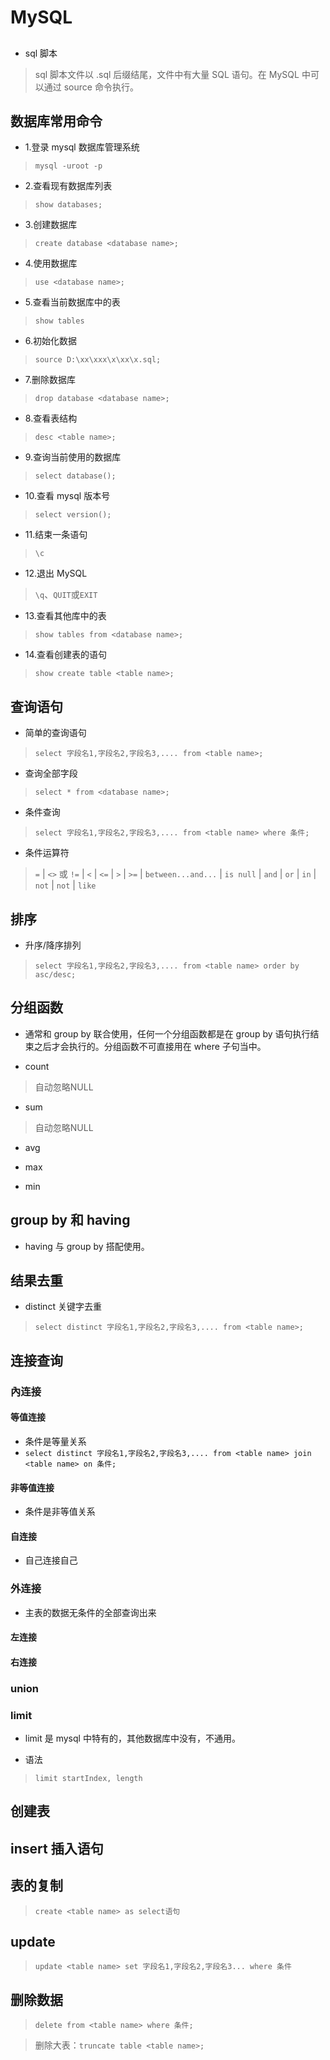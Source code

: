 # MySQL

## 

* sql 脚本

> sql 脚本文件以 .sql 后缀结尾，文件中有大量 SQL 语句。在 MySQL 中可以通过 source 命令执行。

## 数据库常用命令

* 1.登录 mysql 数据库管理系统

> `mysql -uroot -p`

* 2.查看现有数据库列表

> `show databases;`

* 3.创建数据库

> `create database <database name>;`

* 4.使用数据库 

> `use <database name>;`

* 5.查看当前数据库中的表 

> `show tables`

* 6.初始化数据 

> `source D:\xx\xxx\x\xx\x.sql;`

* 7.删除数据库 

> `drop database <database name>;`

* 8.查看表结构

> `desc <table name>;`

* 9.查询当前使用的数据库 

> `select database();`

* 10.查看 mysql 版本号

> `select version();`

* 11.结束一条语句 

> `\c`

* 12.退出 MySQL

> `\q`、`QUIT`或`EXIT`

* 13.查看其他库中的表

> `show tables from <database name>;`

* 14.查看创建表的语句 

> `show create table <table name>;`

## 查询语句

* 简单的查询语句

> `select 字段名1,字段名2,字段名3,.... from <table name>;`

* 查询全部字段

> `select * from <database name>;`

* 条件查询

> `select 字段名1,字段名2,字段名3,.... from <table name> where
 条件;`

* 条件运算符

> `=` | `<>` 或 	`!=` | `<` | `<=` | `>` | `>=` | `between...and...` | `is null` | `and` | `or` | `in` | `not` | `not` | `like` 

## 排序

* 升序/降序排列

> `select 字段名1,字段名2,字段名3,.... from <table name> order by asc/desc;`

## 分组函数

* 通常和 group by 联合使用，任何一个分组函数都是在 group by 语句执行结束之后才会执行的。分组函数不可直接用在 where 子句当中。

* count

> 自动忽略NULL

* sum 

> 自动忽略NULL

* avg

* max

* min 

## group by 和 having 

* having 与 group by 搭配使用。

## 结果去重

* distinct 关键字去重

> `select distinct 字段名1,字段名2,字段名3,.... from <table name>;`

## 连接查询

### 內连接

#### 等值连接

* 条件是等量关系
* `select distinct 字段名1,字段名2,字段名3,.... from <table name> join <table name> on 条件;`

#### 非等值连接

* 条件是非等值关系

#### 自连接

* 自己连接自己

### 外连接

* 主表的数据无条件的全部查询出来

#### 左连接

#### 右连接 

### union

### limit

* limit 是 mysql 中特有的，其他数据库中没有，不通用。

* 语法

> `limit startIndex, length`

## 创建表

> 

## insert 插入语句

> 

## 表的复制

> `create <table name> as select语句`

## update

> `update <table name> set 字段名1,字段名2,字段名3... where 条件`

## 删除数据

> `delete from <table name> where 条件;`

> 删除大表：`truncate table <table name>;`